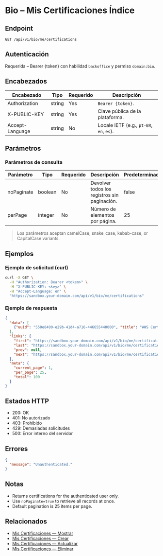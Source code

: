 # Bio – Mis Certificaciones Índice

## Endpoint

```
GET /api/v1/bio/me/certifications
```

## Autenticación

Requerida – Bearer {token} con habilidad `backoffice` y permiso `domain:bio`.

## Encabezados

| Encabezado           | Tipo   | Requerido | Descripción |
| ---------------- | ------ | -------- | ----------- |
| Authorization    | string | Yes      | `Bearer {token}`. |
| X-PUBLIC-KEY     | string | Yes      | Clave pública de la plataforma. |
| Accept-Language  | string | No       | Locale IETF (e.g., `pt-BR`, `en`, `es`). |

## Parámetros

### Parámetros de consulta

| Parámetro  | Tipo    | Requerido | Descripción | Predeterminado/Valores |
| ---------- | ------- | -------- | ----------- | -------------- |
| noPaginate | boolean | No       | Devolver todos los registros sin paginación. | false |
| perPage    | integer | No       | Número de elementos por página. | 25 |

> Los parámetros aceptan camelCase, snake_case, kebab-case, or CapitalCase variants.

## Ejemplos

### Ejemplo de solicitud (curl)

```bash
curl -X GET \
  -H "Authorization: Bearer <token>" \
  -H "X-PUBLIC-KEY: <key>" \
  -H "Accept-Language: en" \
  "https://sandbox.your-domain.com/api/v1/bio/me/certifications"
```

### Ejemplo de respuesta

```json
{
  "data": [
    {"uuid": "550e8400-e29b-41d4-a716-446655440000", "title": "AWS Certified", "issued_date": "2024-01-15"}
  ],
  "links": {
    "first": "https://sandbox.your-domain.com/api/v1/bio/me/certifications?page=1",
    "last": "https://sandbox.your-domain.com/api/v1/bio/me/certifications?page=5",
    "prev": null,
    "next": "https://sandbox.your-domain.com/api/v1/bio/me/certifications?page=2"
  },
  "meta": {
    "current_page": 1,
    "per_page": 25,
    "total": 100
  }
}
```

## Estados HTTP

- 200: OK
- 401: No autorizado
- 403: Prohibido
- 429: Demasiadas solicitudes
- 500: Error interno del servidor

## Errores

```json
{
  "message": "Unauthenticated."
}
```

## Notas

- Returns certifications for the authenticated user only.
- Use `noPaginate=true` to retrieve all records at once.
- Default pagination is 25 items per page.

## Relacionados

- [Mis Certificaciones — Mostrar](MyCertificationsMostrar.md)
- [Mis Certificaciones — Crear](MyCertificationsCrear.md)
- [Mis Certificaciones — Actualizar](MyCertificationsActualizar.md)
- [Mis Certificaciones — Eliminar](MyCertificationsEliminar.md)
